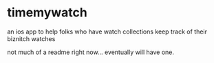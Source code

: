# timemywatch
an ios app to help folks who have watch collections keep track of their biznitch watches

not much of a readme right now... eventually will have one.
